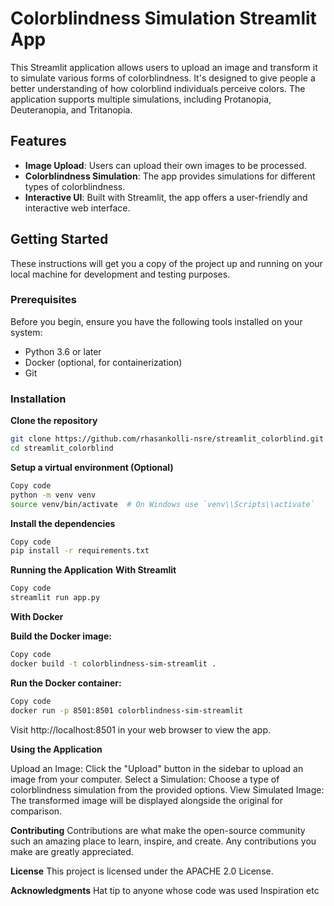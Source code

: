 # Colorblindness Simulation Streamlit App

This Streamlit application allows users to upload an image and transform it to simulate various forms of colorblindness. It's designed to give people a better understanding of how colorblind individuals perceive colors. The application supports multiple simulations, including Protanopia, Deuteranopia, and Tritanopia.

## Features

- **Image Upload**: Users can upload their own images to be processed.
- **Colorblindness Simulation**: The app provides simulations for different types of colorblindness.
- **Interactive UI**: Built with Streamlit, the app offers a user-friendly and interactive web interface.

## Getting Started

These instructions will get you a copy of the project up and running on your local machine for development and testing purposes.

### Prerequisites

Before you begin, ensure you have the following tools installed on your system:

- Python 3.6 or later
- Docker (optional, for containerization)
- Git

### Installation

**Clone the repository**

```bash
git clone https://github.com/rhasankolli-nsre/streamlit_colorblind.git
cd streamlit_colorblind
```

**Setup a virtual environment (Optional)**

```bash
Copy code
python -m venv venv
source venv/bin/activate  # On Windows use `venv\\Scripts\\activate`
```

**Install the dependencies**

```bash
Copy code
pip install -r requirements.txt
```

**Running the Application**
**With Streamlit**

```bash
Copy code
streamlit run app.py
```

**With Docker**

**Build the Docker image:**

```bash
Copy code
docker build -t colorblindness-sim-streamlit .
```

**Run the Docker container:**

```bash
Copy code
docker run -p 8501:8501 colorblindness-sim-streamlit
```

Visit http://localhost:8501 in your web browser to view the app.

**Using the Application**

Upload an Image: Click the "Upload" button in the sidebar to upload an image from your computer.
Select a Simulation: Choose a type of colorblindness simulation from the provided options.
View Simulated Image: The transformed image will be displayed alongside the original for comparison.

**Contributing**
Contributions are what make the open-source community such an amazing place to learn, inspire, and create. Any contributions you make are greatly appreciated.

**License**
This project is licensed under the APACHE 2.0 License.

**Acknowledgments**
Hat tip to anyone whose code was used
Inspiration
etc